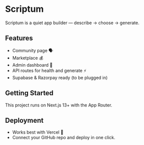 
# Scriptum

Scriptum is a quiet app builder — describe → choose → generate.

## Features
- Community page 🗣️
- Marketplace 💰
- Admin dashboard 🔧
- API routes for health and generate ⚡
- Supabase & Razorpay ready (to be plugged in)

## Getting Started
This project runs on Next.js 13+ with the App Router.

## Deployment
- Works best with Vercel 🚀
- Connect your GitHub repo and deploy in one click.
